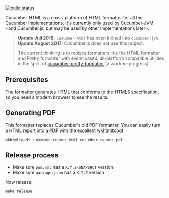 [![build status](https://secure.travis-ci.org/cucumber/cucumber-html.svg)](http://travis-ci.org/cucumber/cucumber-html)

Cucumber-HTML is a cross-platform of HTML formatter for all the Cucumber implementations. It's currently only used by Cucumber-JVM ~and Cucumber.js, but may be used by other implementations later~.


> **Update Juli 2018**: `cucumber-html` has been inlined into `cucumber-jvm`. 
> **Update August 2017**: Cucumber.js does not use this project.
>
> The current thinking is to replace formatters like the HTML formatter and Pretty formatter with event-based, all-platform compatible utilities in the spirit of [cucumber-pretty-formatter](https://github.com/cucumber/cucumber-pretty-formatter) (a work-in-progress).

## Prerequisites

The formatter generates HTML that conforms to the HTML5 specification, so you need a modern browser to see the results.

## Generating PDF

This formatter replaces Cucumber's old PDF formatter. You can easily turn a HTML report into a PDF with the excellent [wkhtmltopdf](https://wkhtmltopdf.org/):

    wkhtmltopdf cucumber-report.html cucumber-report.pdf

## Release process

* Make sure `pom.xml` has a `X.Y.Z-SNAPSHOT` version
* Make sure `package.json` has a `X.Y.Z` version

Now release:

    make release
